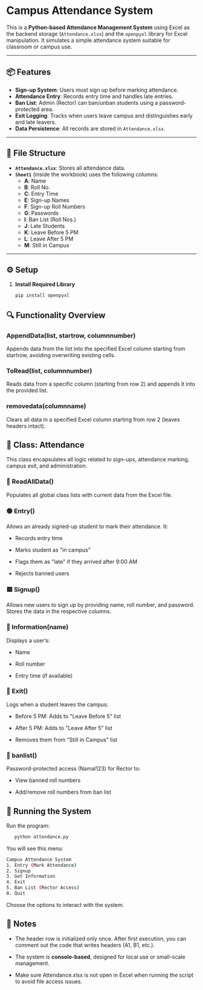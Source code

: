 # Campus Attendance System

This is a **Python-based Attendance Management System** using Excel as the backend storage (`Attendance.xlsx`) and the `openpyxl` library for Excel manipulation. It simulates a simple attendance system suitable for classroom or campus use.

---

## 📦 Features

- **Sign-up System**: Users must sign up before marking attendance.
- **Attendance Entry**: Records entry time and handles late entries.
- **Ban List**: Admin (Rector) can ban/unban students using a password-protected area.
- **Exit Logging**: Tracks when users leave campus and distinguishes early and late leavers.
- **Data Persistence**: All records are stored in `Attendance.xlsx`.

---

## 📁 File Structure

- **`Attendance.xlsx`**: Stores all attendance data.
- **`Sheet1`** (inside the workbook) uses the following columns:
  - **A**: Name
  - **B**: Roll No.
  - **C**: Entry Time
  - **E**: Sign-up Names
  - **F**: Sign-up Roll Numbers
  - **G**: Passwords
  - **I**: Ban List (Roll Nos.)
  - **J**: Late Students
  - **K**: Leave Before 5 PM
  - **L**: Leave After 5 PM
  - **M**: Still in Campus

---

## ⚙️ Setup

1. **Install Required Library**
   ```bash
   pip install openpyxl
🔍 Functionality Overview
-------------------------

### AppendData(list, startrow, columnnumber)

Appends data from the list into the specified Excel column starting from startrow, avoiding overwriting existing cells.

### ToRead(list, columnnumber)

Reads data from a specific column (starting from row 2) and appends it into the provided list.

### removedata(columnname)

Clears all data in a specified Excel column starting from row 2 (leaves headers intact).

👤 Class: Attendance
--------------------

This class encapsulates all logic related to sign-ups, attendance marking, campus exit, and administration.

### 📘 ReadAllData()

Populates all global class lists with current data from the Excel file.

### 🟢 Entry()

Allows an already signed-up student to mark their attendance. It:

*   Records entry time
    
*   Marks student as "in campus"
    
*   Flags them as "late" if they arrived after 9:00 AM
    
*   Rejects banned users
    

### 🟨 Signup()

Allows new users to sign up by providing name, roll number, and password. Stores the data in the respective columns.

### 🔎 Information(name)

Displays a user’s:

*   Name
    
*   Roll number
    
*   Entry time (if available)
    

### 🔴 Exit()

Logs when a student leaves the campus:

*   Before 5 PM: Adds to "Leave Before 5" list
    
*   After 5 PM: Adds to "Leave After 5" list
    
*   Removes them from "Still in Campus" list
    

### 🔐 banlist()

Password-protected access (Namal123) for Rector to:

*   View banned roll numbers
    
*   Add/remove roll numbers from ban list
    

🚀 Running the System
---------------------

Run the program:

```bash
   python attendance.py
```

You will see this menu:

``` bash
Campus Attendance System
1. Entry (Mark Attendance)
2. Signup
3. Get Information
4. Exit
5. Ban List (Rector Access)
0. Quit
```

Choose the options to interact with the system.

📝 Notes
--------

*   The header row is initialized only once. After first execution, you can comment out the code that writes headers (A1, B1, etc.).
    
*   The system is **console-based**, designed for local use or small-scale management.
    
*   Make sure Attendance.xlsx is not open in Excel when running the script to avoid file access issues.
    

